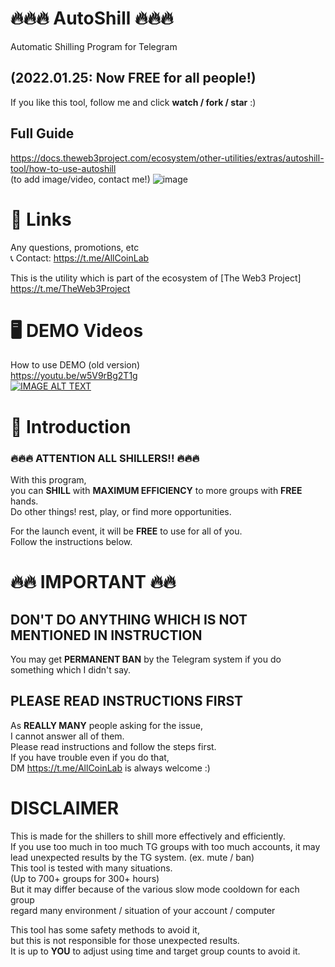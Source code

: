 # 🔥🔥🔥 AutoShill 🔥🔥🔥

Automatic Shilling Program for Telegram  
## (2022.01.25: Now **FREE** for all people!)  
If you like this tool, follow me and click **watch / fork / star** :)  
## Full Guide  
https://docs.theweb3project.com/ecosystem/other-utilities/extras/autoshill-tool/how-to-use-autoshill  
(to add image/video, contact me!)
![image](https://user-images.githubusercontent.com/86149297/152932490-0a75d242-767b-45f8-b454-0418e3ebf45a.png)

# 🔗 Links
Any questions, promotions, etc  
📞 Contact: https://t.me/AllCoinLab   

This is the utility which is part of the ecosystem of [The Web3 Project]  
https://t.me/TheWeb3Project  

# 🖥 DEMO Videos
How to use DEMO (old version)  
https://youtu.be/w5V9rBg2T1g  
[![IMAGE ALT TEXT](http://img.youtube.com/vi/w5V9rBg2T1g/0.jpg)](http://www.youtube.com/watch?v=w5V9rBg2T1g "How to use DEMO")  

# 💸 Introduction

### 🔥🔥🔥 ATTENTION ALL SHILLERS!! 🔥🔥🔥 
  
With this program,  
you can **SHILL** with **MAXIMUM EFFICIENCY** to more groups with **FREE** hands.  
Do other things! rest, play, or find more opportunities.  

For the launch event,
it will be **FREE** to use for all of you.  
Follow the instructions below.


# 🔥🔥 IMPORTANT 🔥🔥
## DON'T DO ANYTHING WHICH IS NOT MENTIONED IN INSTRUCTION
You may get **PERMANENT BAN** by the Telegram system if you do something which I didn't say.  


## PLEASE READ INSTRUCTIONS FIRST
As **REALLY MANY** people asking for the issue,  
I cannot answer all of them.  
Please read instructions and follow the steps first.  
If you have trouble even if you do that,  
DM https://t.me/AllCoinLab is always welcome :)


# DISCLAIMER
This is made for the shillers to shill more effectively and efficiently.  
If you use too much in too much TG groups with too much accounts,
it may lead unexpected results by the TG system. (ex. mute / ban)  
This tool is tested with many situations.  
(Up to 700+ groups for 300+ hours)  
But it may differ because of the various slow mode cooldown for each group  
regard many environment / situation of your account / computer

This tool has some safety methods to avoid it,  
but this is not responsible for those unexpected results.  
It is up to **YOU** to adjust using time and target group counts to avoid it.
